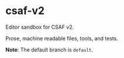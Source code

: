 # csaf-v2
Editor sandbox for CSAF v2.

Prose, machine readable files, tools, and tests.

**Note**: The default branch is `default`.
